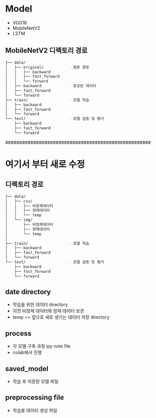 # Model
- VGG16
- MobileNetV2
- LSTM

## MobileNetV2 디렉토리 경로
```bash
├── data/
│   ├── original/           - 원본 경로
│   │   ├── backward    
│   │   ├── fast_forward
│   │   └── forward
│   ├── backward            - 증강된 데이터
│   ├── fast_forward
│   └── forward
├── train/                  - 모델 학습
│   ├── backward
│   ├── fast_forward
│   └── forward
└── test/                   - 모델 검증 및 평가
    ├── backward
    ├── fast_forward
    └── forward 
```

####################################################
# 여기서 부터 새로 수정

## 디렉토리 경로
```bash
├── data/
│   ├── csv/           
│   │   ├── 비정제데이터    
│   │   ├── 정제데이터
│   │   └── temp
│   └── img/
│       ├── 비정제데이터    
│       ├── 정제데이터
│       └── temp
│
├── train/                  - 모델 학습
│   ├── backward
│   ├── fast_forward
│   └── forward
└── test/                   - 모델 검증 및 평가
    ├── backward
    ├── fast_forward
    └── forward 
```

## date directory
- 학습을 위한 데이터 directory
- 이전 비정제 데이터와 정제 데이터 보관
- temp == 앞으로 새로 생기는 데이터 저장 directory

## process
- 각 모델 구축 과정 ipy note file
- colab에서 진행

## saved_model
- 학습 후 저장된 모델 파일

## preprocessing file
- 학습용 데이터 생성 파일